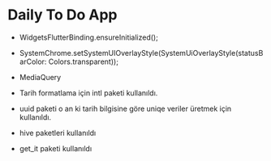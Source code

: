 # Daily To Do App

* WidgetsFlutterBinding.ensureInitialized();
* SystemChrome.setSystemUIOverlayStyle(SystemUiOverlayStyle(statusBarColor: Colors.transparent));
* MediaQuery

* Tarih formatlama için intl paketi kullanıldı.
* uuid paketi o an ki tarih bilgisine göre uniqe veriler üretmek için kullanıldı.
* hive paketleri kullanıldı
* get_it paketi kullanıldı
